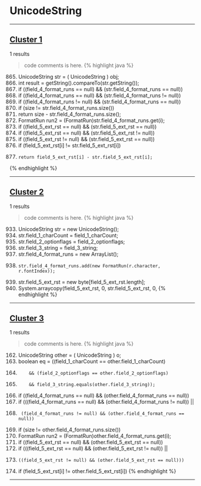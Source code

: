 # UnicodeString

***

## [Cluster 1](./1)
1 results
> code comments is here.
{% highlight java %}
865. UnicodeString str = ( UnicodeString ) obj;
867. int result = getString().compareTo(str.getString());
874. if ((field_4_format_runs == null) && (str.field_4_format_runs == null))
878. if ((field_4_format_runs == null) && (str.field_4_format_runs != null))
881. if ((field_4_format_runs != null) && (str.field_4_format_runs == null))
887. if (size != str.field_4_format_runs.size())
888.   return size - str.field_4_format_runs.size();
892.   FormatRun run2 = (FormatRun)str.field_4_format_runs.get(i);
901. if ((field_5_ext_rst == null) && (str.field_5_ext_rst == null))
903. if ((field_5_ext_rst == null) && (str.field_5_ext_rst != null))
905. if ((field_5_ext_rst != null) && (str.field_5_ext_rst == null))
914.   if (field_5_ext_rst[i] != str.field_5_ext_rst[i])
915.     return field_5_ext_rst[i] - str.field_5_ext_rst[i];
{% endhighlight %}

***

## [Cluster 2](./2)
1 results
> code comments is here.
{% highlight java %}
933. UnicodeString str = new UnicodeString();
934. str.field_1_charCount = field_1_charCount;
935. str.field_2_optionflags = field_2_optionflags;
936. str.field_3_string = field_3_string;
938.   str.field_4_format_runs = new ArrayList();
942.     str.field_4_format_runs.add(new FormatRun(r.character, r.fontIndex));
946.   str.field_5_ext_rst = new byte[field_5_ext_rst.length];
947.   System.arraycopy(field_5_ext_rst, 0, str.field_5_ext_rst, 0,
{% endhighlight %}

***

## [Cluster 3](./3)
1 results
> code comments is here.
{% highlight java %}
162. UnicodeString other = ( UnicodeString ) o;
165. boolean eq = ((field_1_charCount == other.field_1_charCount)
166.         && (field_2_optionflags == other.field_2_optionflags)
167.         && field_3_string.equals(other.field_3_string));
171. if ((field_4_format_runs == null) && (other.field_4_format_runs == null))
174. if (((field_4_format_runs == null) && (other.field_4_format_runs != null)) ||
175.      (field_4_format_runs != null) && (other.field_4_format_runs == null))
181. if (size != other.field_4_format_runs.size())
186.   FormatRun run2 = (FormatRun)other.field_4_format_runs.get(i);
194. if ((field_5_ext_rst == null) && (other.field_5_ext_rst == null))
196. if (((field_5_ext_rst == null) && (other.field_5_ext_rst != null)) ||
197.     ((field_5_ext_rst != null) && (other.field_5_ext_rst == null)))
205.   if (field_5_ext_rst[i] != other.field_5_ext_rst[i])
{% endhighlight %}

***

